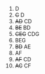 1. D
2. ~~C~~ D
3. ~~AD~~ CD
4. ~~BE~~ BD
5. ~~CEG~~ CDG
6. BEG
7. ~~BD~~ AE
8. AF
9. ~~AF~~ CD
10. ~~AC~~ CF
